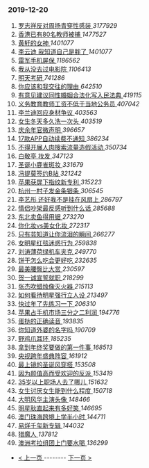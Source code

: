### 2019-12-20 
1. [ 罗志祥反对周扬青穿性感装 ](https://s.weibo.com/weibo?q=%23%E7%BD%97%E5%BF%97%E7%A5%A5%E5%8F%8D%E5%AF%B9%E5%91%A8%E6%89%AC%E9%9D%92%E7%A9%BF%E6%80%A7%E6%84%9F%E8%A3%85%23&Refer=top) *3177929*
1. [ 香港已有80名教师被捕 ](https://s.weibo.com/weibo?q=%23%E9%A6%99%E6%B8%AF%E5%B7%B2%E6%9C%8980%E5%90%8D%E6%95%99%E5%B8%88%E8%A2%AB%E6%8D%95%23&Refer=top) *1477527*
1. [ 黄轩的女神 ](https://s.weibo.com/weibo?q=%23%E9%BB%84%E8%BD%A9%E7%9A%84%E5%A5%B3%E7%A5%9E%23&topic_ad=1&Refer=top) *1401077*
1. [ 李云迪 我知道自己是胖了 ](https://s.weibo.com/weibo?q=%E6%9D%8E%E4%BA%91%E8%BF%AA%20%E6%88%91%E7%9F%A5%E9%81%93%E8%87%AA%E5%B7%B1%E6%98%AF%E8%83%96%E4%BA%86&Refer=top) *1401077*
1. [ 雷军手机屏保 ](https://s.weibo.com/weibo?q=%23%E9%9B%B7%E5%86%9B%E6%89%8B%E6%9C%BA%E5%B1%8F%E4%BF%9D%23&Refer=top) *1186562*
1. [ 我从没去过电影院 ](https://s.weibo.com/weibo?q=%23%E6%88%91%E4%BB%8E%E6%B2%A1%E5%8E%BB%E8%BF%87%E7%94%B5%E5%BD%B1%E9%99%A2%23&topic_ad=1&Refer=top) *1106413*
1. [ 明天考研 ](https://s.weibo.com/weibo?q=%23%E6%98%8E%E5%A4%A9%E8%80%83%E7%A0%94%23&Refer=top) *741286*
1. [ 你应该和我交往的理由 ](https://s.weibo.com/weibo?q=%23%E4%BD%A0%E5%BA%94%E8%AF%A5%E5%92%8C%E6%88%91%E4%BA%A4%E5%BE%80%E7%9A%84%E7%90%86%E7%94%B1%23&Refer=top) *642510*
1. [ 有意见建议同性婚姻合法化写入民法典 ](https://s.weibo.com/weibo?q=%23%E6%9C%89%E6%84%8F%E8%A7%81%E5%BB%BA%E8%AE%AE%E5%90%8C%E6%80%A7%E5%A9%9A%E5%A7%BB%E5%90%88%E6%B3%95%E5%8C%96%E5%86%99%E5%85%A5%E6%B0%91%E6%B3%95%E5%85%B8%23&Refer=top) *419115*
1. [ 义务教育教师工资不低于当地公务员 ](https://s.weibo.com/weibo?q=%23%E4%B9%89%E5%8A%A1%E6%95%99%E8%82%B2%E6%95%99%E5%B8%88%E5%B7%A5%E8%B5%84%E4%B8%8D%E4%BD%8E%E4%BA%8E%E5%BD%93%E5%9C%B0%E5%85%AC%E5%8A%A1%E5%91%98%23&Refer=top) *407042*
1. [ 李兰迪回应身材争议 ](https://s.weibo.com/weibo?q=%23%E6%9D%8E%E5%85%B0%E8%BF%AA%E5%9B%9E%E5%BA%94%E8%BA%AB%E6%9D%90%E4%BA%89%E8%AE%AE%23&Refer=top) *403563*
1. [ 女生冬天多久洗一次头 ](https://s.weibo.com/weibo?q=%23%E5%A5%B3%E7%94%9F%E5%86%AC%E5%A4%A9%E5%A4%9A%E4%B9%85%E6%B4%97%E4%B8%80%E6%AC%A1%E5%A4%B4%23&Refer=top) *403519*
1. [ 庆余年官微声明 ](https://s.weibo.com/weibo?q=%23%E5%BA%86%E4%BD%99%E5%B9%B4%E5%AE%98%E5%BE%AE%E5%A3%B0%E6%98%8E%23&Refer=top) *396657*
1. [ 17款APP自动续费不通知 ](https://s.weibo.com/weibo?q=%2317%E6%AC%BEAPP%E8%87%AA%E5%8A%A8%E7%BB%AD%E8%B4%B9%E4%B8%8D%E9%80%9A%E7%9F%A5%23&Refer=top) *386234*
1. [ 不得开展人肉搜索流量造假活动 ](https://s.weibo.com/weibo?q=%23%E4%B8%8D%E5%BE%97%E5%BC%80%E5%B1%95%E4%BA%BA%E8%82%89%E6%90%9C%E7%B4%A2%E6%B5%81%E9%87%8F%E9%80%A0%E5%81%87%E6%B4%BB%E5%8A%A8%23&Refer=top) *350734*
1. [ 白敬亭 妆发 ](https://s.weibo.com/weibo?q=%E7%99%BD%E6%95%AC%E4%BA%AD%20%E5%A6%86%E5%8F%91&Refer=top) *347123*
1. [ 圣诞小鹿雀斑妆 ](https://s.weibo.com/weibo?q=%23%E5%9C%A3%E8%AF%9E%E5%B0%8F%E9%B9%BF%E9%9B%80%E6%96%91%E5%A6%86%23&Refer=top) *331679*
1. [ 冯提莫签约B站 ](https://s.weibo.com/weibo?q=%23%E5%86%AF%E6%8F%90%E8%8E%AB%E7%AD%BE%E7%BA%A6B%E7%AB%99%23&Refer=top) *321242*
1. [ 苹果获屏下指纹新专利 ](https://s.weibo.com/weibo?q=%23%E8%8B%B9%E6%9E%9C%E8%8E%B7%E5%B1%8F%E4%B8%8B%E6%8C%87%E7%BA%B9%E6%96%B0%E4%B8%93%E5%88%A9%23&Refer=top) *315223*
1. [ 杭州一村子发金条银条 ](https://s.weibo.com/weibo?q=%23%E6%9D%AD%E5%B7%9E%E4%B8%80%E6%9D%91%E5%AD%90%E5%8F%91%E9%87%91%E6%9D%A1%E9%93%B6%E6%9D%A1%23&Refer=top) *306545*
1. [ 李艺彤 还好我不是挂在风扇上 ](https://s.weibo.com/weibo?q=%E6%9D%8E%E8%89%BA%E5%BD%A4%20%E8%BF%98%E5%A5%BD%E6%88%91%E4%B8%8D%E6%98%AF%E6%8C%82%E5%9C%A8%E9%A3%8E%E6%89%87%E4%B8%8A&Refer=top) *286797*
1. [ 情侣吵架最反感听到什么话 ](https://s.weibo.com/weibo?q=%23%E6%83%85%E4%BE%A3%E5%90%B5%E6%9E%B6%E6%9C%80%E5%8F%8D%E6%84%9F%E5%90%AC%E5%88%B0%E4%BB%80%E4%B9%88%E8%AF%9D%23&Refer=top) *285688*
1. [ 东北卖鱼得用锯 ](https://s.weibo.com/weibo?q=%23%E4%B8%9C%E5%8C%97%E5%8D%96%E9%B1%BC%E5%BE%97%E7%94%A8%E9%94%AF%23&Refer=top) *273270*
1. [ 你化妆vs美女化妆 ](https://s.weibo.com/weibo?q=%23%E4%BD%A0%E5%8C%96%E5%A6%86vs%E7%BE%8E%E5%A5%B3%E5%8C%96%E5%A6%86%23&Refer=top) *272317*
1. [ 只有芸知道让你流泪的瞬间 ](https://s.weibo.com/weibo?q=%23%E5%8F%AA%E6%9C%89%E8%8A%B8%E7%9F%A5%E9%81%93%E8%AE%A9%E4%BD%A0%E6%B5%81%E6%B3%AA%E7%9A%84%E7%9E%AC%E9%97%B4%23&Refer=top) *266277*
1. [ 女明星红毯迷惑行为 ](https://s.weibo.com/weibo?q=%23%E5%A5%B3%E6%98%8E%E6%98%9F%E7%BA%A2%E6%AF%AF%E8%BF%B7%E6%83%91%E8%A1%8C%E4%B8%BA%23&Refer=top) *259838*
1. [ 刘涛薄荷绿机车夹克 ](https://s.weibo.com/weibo?q=%23%E5%88%98%E6%B6%9B%E8%96%84%E8%8D%B7%E7%BB%BF%E6%9C%BA%E8%BD%A6%E5%A4%B9%E5%85%8B%23&Refer=top) *249770*
1. [ 饼干怎么吃会更好吃 ](https://s.weibo.com/weibo?q=%23%E9%A5%BC%E5%B9%B2%E6%80%8E%E4%B9%88%E5%90%83%E4%BC%9A%E6%9B%B4%E5%A5%BD%E5%90%83%23&Refer=top) *232635*
1. [ 最美腰臀比大赏 ](https://s.weibo.com/weibo?q=%23%E6%9C%80%E7%BE%8E%E8%85%B0%E8%87%80%E6%AF%94%E5%A4%A7%E8%B5%8F%23&Refer=top) *230597*
1. [ 贺一诚宣誓就职 ](https://s.weibo.com/weibo?q=%E8%B4%BA%E4%B8%80%E8%AF%9A%E5%AE%A3%E8%AA%93%E5%B0%B1%E8%81%8C&Refer=top) *218299*
1. [ 张杰吹蜡烛像灭火器 ](https://s.weibo.com/weibo?q=%23%E5%BC%A0%E6%9D%B0%E5%90%B9%E8%9C%A1%E7%83%9B%E5%83%8F%E7%81%AD%E7%81%AB%E5%99%A8%23&Refer=top) *215113*
1. [ 如何看待明星强行立人设 ](https://s.weibo.com/weibo?q=%23%E5%A6%82%E4%BD%95%E7%9C%8B%E5%BE%85%E6%98%8E%E6%98%9F%E5%BC%BA%E8%A1%8C%E7%AB%8B%E4%BA%BA%E8%AE%BE%23&Refer=top) *213497*
1. [ 快过年了先练习一下 ](https://s.weibo.com/weibo?q=%23%E5%BF%AB%E8%BF%87%E5%B9%B4%E4%BA%86%E5%85%88%E7%BB%83%E4%B9%A0%E4%B8%80%E4%B8%8B%23&Refer=top) *206310*
1. [ 苹果占手机市场三分之二利润 ](https://s.weibo.com/weibo?q=%23%E8%8B%B9%E6%9E%9C%E5%8D%A0%E6%89%8B%E6%9C%BA%E5%B8%82%E5%9C%BA%E4%B8%89%E5%88%86%E4%B9%8B%E4%BA%8C%E5%88%A9%E6%B6%A6%23&Refer=top) *194776*
1. [ 蛋挞的正确读音 ](https://s.weibo.com/weibo?q=%23%E8%9B%8B%E6%8C%9E%E7%9A%84%E6%AD%A3%E7%A1%AE%E8%AF%BB%E9%9F%B3%23&Refer=top) *193835*
1. [ 你知道外婆的名字吗 ](https://s.weibo.com/weibo?q=%23%E4%BD%A0%E7%9F%A5%E9%81%93%E5%A4%96%E5%A9%86%E7%9A%84%E5%90%8D%E5%AD%97%E5%90%97%23&Refer=top) *190709*
1. [ 野鸡爪耳环 ](https://s.weibo.com/weibo?q=%23%E9%87%8E%E9%B8%A1%E7%88%AA%E8%80%B3%E7%8E%AF%23&Refer=top) *185235*
1. [ 拿到年终奖要做的第一件事 ](https://s.weibo.com/weibo?q=%23%E6%8B%BF%E5%88%B0%E5%B9%B4%E7%BB%88%E5%A5%96%E8%A6%81%E5%81%9A%E7%9A%84%E7%AC%AC%E4%B8%80%E4%BB%B6%E4%BA%8B%23&Refer=top) *168513*
1. [ 央视跨年盛典阵容 ](https://s.weibo.com/weibo?q=%23%E5%A4%AE%E8%A7%86%E8%B7%A8%E5%B9%B4%E7%9B%9B%E5%85%B8%E9%98%B5%E5%AE%B9%23&Refer=top) *161912*
1. [ 最上镜的圣诞风穿搭 ](https://s.weibo.com/weibo?q=%23%E6%9C%80%E4%B8%8A%E9%95%9C%E7%9A%84%E5%9C%A3%E8%AF%9E%E9%A3%8E%E7%A9%BF%E6%90%AD%23&Refer=top) *153508*
1. [ 因为颜值高而受欢迎的反派 ](https://s.weibo.com/weibo?q=%23%E5%9B%A0%E4%B8%BA%E9%A2%9C%E5%80%BC%E9%AB%98%E8%80%8C%E5%8F%97%E6%AC%A2%E8%BF%8E%E7%9A%84%E5%8F%8D%E6%B4%BE%23&Refer=top) *153419*
1. [ 35岁以上职场人去了哪儿 ](https://s.weibo.com/weibo?q=%2335%E5%B2%81%E4%BB%A5%E4%B8%8A%E8%81%8C%E5%9C%BA%E4%BA%BA%E5%8E%BB%E4%BA%86%E5%93%AA%E5%84%BF%23&Refer=top) *151632*
1. [ 女生讨厌女生能到什么程度 ](https://s.weibo.com/weibo?q=%23%E5%A5%B3%E7%94%9F%E8%AE%A8%E5%8E%8C%E5%A5%B3%E7%94%9F%E8%83%BD%E5%88%B0%E4%BB%80%E4%B9%88%E7%A8%8B%E5%BA%A6%23&Refer=top) *150718*
1. [ 大明风华主演头像 ](https://s.weibo.com/weibo?q=%23%E5%A4%A7%E6%98%8E%E9%A3%8E%E5%8D%8E%E4%B8%BB%E6%BC%94%E5%A4%B4%E5%83%8F%23&Refer=top) *148466*
1. [ 明星耿直起来有多好笑 ](https://s.weibo.com/weibo?q=%23%E6%98%8E%E6%98%9F%E8%80%BF%E7%9B%B4%E8%B5%B7%E6%9D%A5%E6%9C%89%E5%A4%9A%E5%A5%BD%E7%AC%91%23&Refer=top) *146695*
1. [ 澳门珠海跨境上学半小时 ](https://s.weibo.com/weibo?q=%23%E6%BE%B3%E9%97%A8%E7%8F%A0%E6%B5%B7%E8%B7%A8%E5%A2%83%E4%B8%8A%E5%AD%A6%E5%8D%8A%E5%B0%8F%E6%97%B6%23&Refer=top) *144711*
1. [ 易烊千玺新专辑 ](https://s.weibo.com/weibo?q=%23%E6%98%93%E7%83%8A%E5%8D%83%E7%8E%BA%E6%96%B0%E4%B8%93%E8%BE%91%23&Refer=top) *144032*
1. [ 猎魔人 ](https://s.weibo.com/weibo?q=%E7%8C%8E%E9%AD%94%E4%BA%BA&Refer=top) *137812*
1. [ 澳洲考拉组团上门要水喝 ](https://s.weibo.com/weibo?q=%23%E6%BE%B3%E6%B4%B2%E8%80%83%E6%8B%89%E7%BB%84%E5%9B%A2%E4%B8%8A%E9%97%A8%E8%A6%81%E6%B0%B4%E5%96%9D%23&Refer=top) *136299* 

- [ < 上一页 ](https://github.com/able8/weibo-hot-record/blob/master/2019-12-19.md) -------- [ 下一页 > ](https://github.com/able8/weibo-hot-record/blob/master/2019-12-21.md)